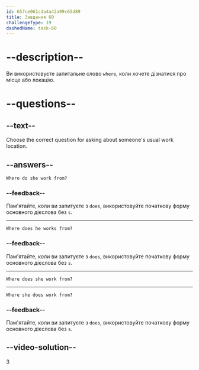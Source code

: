 ```yaml
---
id: 657ce061cda4a42a99c65d89
title: Завдання 60
challengeType: 19
dashedName: task-60
---
```


# --description--

Ви використовуєте запитальне слово `where`, коли хочете дізнатися про місце або локацію.

# --questions--

## --text--

Choose the correct question for asking about someone's usual work location.

## --answers--

`Where do she work from?`

### --feedback--

Пам'ятайте, коли ви запитуєте з `does`, використовуйте початкову форму основного дієслова без `s`.

---

`Where does he works from?`

### --feedback--

Пам'ятайте, коли ви запитуєте з `does`, використовуйте початкову форму основного дієслова без `s`.

---

`Where does she work from?`

---

`Where she does work from?`

### --feedback--

Пам'ятайте, коли ви запитуєте з `does`, використовуйте початкову форму основного дієслова без `s`.

## --video-solution--

3
